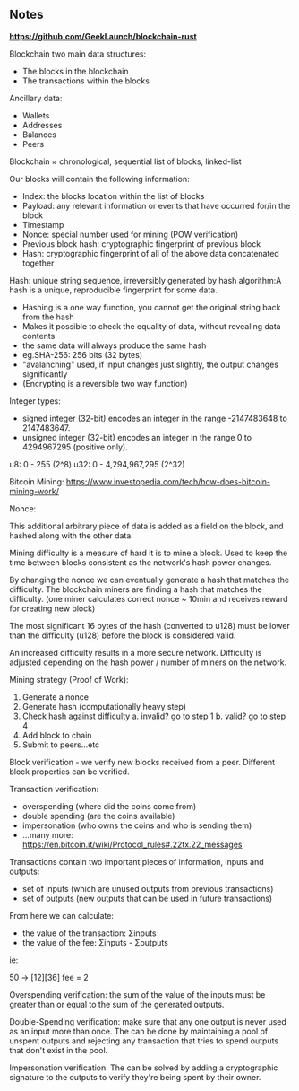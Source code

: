 ## Notes

**https://github.com/GeekLaunch/blockchain-rust**

Blockchain two main data structures:

- The blocks in the blockchain
- The transactions within the blocks

Ancillary data:

- Wallets
- Addresses
- Balances
- Peers

Blockchain ≈ chronological, sequential list of blocks, linked-list

Our blocks will contain the following information:

- Index: the blocks location within the list of blocks
- Payload: any relevant information or events that have occurred for/in the block
- Timestamp
- Nonce: special number used for mining (POW verification)
- Previous block hash: cryptographic fingerprint of previous block
- Hash: cryptographic fingerprint of all of the above data concatenated together

Hash: unique string sequence, irreversibly generated by hash algorithm:A hash is a unique, reproducible fingerprint for some data.

- Hashing is a one way function, you cannot get the original string back from the hash
- Makes it possible to check the equality of data, without revealing data contents
- the same data will always produce the same hash
- eg.SHA-256: 256 bits (32 bytes)
- "avalanching" used, if input changes just slightly, the output changes significantly
- (Encrypting is a reversible two way function)

Integer types:

- signed integer (32-bit) encodes an integer in the range -2147483648 to 2147483647.
- unsigned integer (32-bit) encodes an integer in the range 0 to 4294967295 (positive only).

u8: 0 - 255 (2^8)
u32: 0 - 4,294,967,295 (2^32)

Bitcoin Mining: https://www.investopedia.com/tech/how-does-bitcoin-mining-work/

Nonce:

This additional arbitrary piece of data is added as a field on the block, and hashed along with the other data.

Mining difficulty is a measure of hard it is to mine a block. Used to keep the time between blocks consistent
as the network's hash power changes.

By changing the nonce we can eventually generate a hash that matches the difficulty. The blockchain miners are finding a hash that matches the difficulty. (one miner calculates correct nonce ~ 10min and receives reward for creating new block)

The most significant 16 bytes of the hash (converted to u128) must be lower than the difficulty (u128) before the block is considered valid.

An increased difficulty results in a more secure network. Difficulty is adjusted depending on the hash power / number of miners on
the network.

Mining strategy (Proof of Work):

1. Generate a nonce
2. Generate hash (computationally heavy step)
3. Check hash against difficulty
   a. invalid? go to step 1
   b. valid? go to step 4
4. Add block to chain
5. Submit to peers...etc

Block verification - we verify new blocks received from a peer. Different block properties can be verified.

Transaction verification:

- overspending (where did the coins come from)
- double spending (are the coins available)
- impersonation (who owns the coins and who is sending them)
- ...many more: https://en.bitcoin.it/wiki/Protocol_rules#.22tx.22_messages

Transactions contain two important pieces of information, inputs and outputs:

- set of inputs (which are unused outputs from previous transactions)
- set of outputs (new outputs that can be used in future transactions)

From here we can calculate:

- the value of the transaction: Σinputs
- the value of the fee: Σinputs - Σoutputs

ie:

50 -> [12][36]
fee = 2

Overspending verification: the sum of the value of the inputs must be greater than or equal to the sum of the generated outputs.

Double-Spending verification: make sure that any one output is never used as an input more than once. The can be done by maintaining a pool of unspent outputs and rejecting any transaction that tries to spend outputs that don't exist in the pool.

Impersonation verification: The can be solved by adding a cryptographic signature to the outputs to verify they're being spent by their owner.

